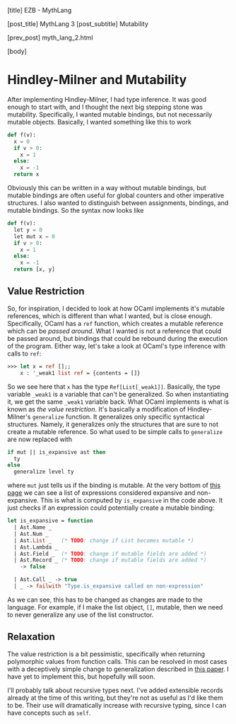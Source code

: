 [title] EZB - MythLang

[post_title] MythLang 3
[post_subtitle] Mutability

[prev_post] myth_lang_2.html

[body]
# Hindley-Milner and Mutability
After implementing Hindley-Milner, I had type inference. It was good enough
to start with, and I thought the next big stepping stone was mutability.
Specifically, I wanted mutable bindings, but not necessarily mutable objects.
Basically, I wanted something like this to work
```python
def f(v):
  x = 0
  if v > 0:
    x = 1
  else:
    x = -1
  return x
```
Obviously this can be written in a way without mutable bindings, but
mutable bindings are often useful for global counters and other imperative
structures. I also wanted to distinguish between assignments, bindings, and
mutable bindings. So the syntax now looks like
```python
def f(v):
  let y = 0
  let mut x = 0
  if v > 0:
    x = 1
  else:
    x = -1
  return [x, y]
```

## Value Restriction
So, for inspiration, I decided to look at how OCaml implements it's mutable
references, which is different than what I wanted, but is close enough.
Specifically, OCaml has a `ref` function, which creates a mutable reference
which can be _passed around_. What I wanted is not a reference that could
be passed around, but bindings that could be rebound during the execution of
the program. Either way, let's take a look at OCaml's type inference with calls
to `ref`:
```ocaml
>>> let x = ref [];;
    x : '_weak1 list ref = {contents = []}
```
So we see here that `x` has the type `Ref[List[_weak1]]`. Basically, the type
variable `_weak1` is a variable that can't be generalized. So when
instantiating it, we get the same `_weak1` variable back. What OCaml implements
is what is known as _the value restriction_. It's basically a modification of
Hindley-Milner's `generalize` function. It generalizes only specific
syntactical structures. Namely, it generalizes only the structures that are
sure to not create a mutable reference. So what used to be simple calls to
`generalize` are now replaced with
```ocaml
if mut || is_expansive ast then
  ty
else
  generalize level ty
```
where `mut` just tells us if the binding is mutable. At the very bottom of
[this page](https://caml.inria.fr/pub/docs/oreilly-book/html/book-ora026.html)
we can see a list of expressions considered expansive and non-expansive. This
is what is computed by `is_expansive` in the code above. It just checks if
an expression could potentially create a mutable binding:
```ocaml
let is_expansive = function
  | Ast.Name _
  | Ast.Num _
  | Ast.List _   (* TODO: change if List becomes mutable *)
  | Ast.Lambda _
  | Ast.Field _  (* TODO: change if mutable fields are added *)
  | Ast.Record _ (* TODO: change if mutable fields are added *)
    -> false

  | Ast.Call _ -> true
  | _ -> failwith "Type.is_expansive called on non-expression"
```
As we can see, this has to be changed as changes are made to the language. For
example, if I make the list object, `[]`, mutable, then we need to never
generalize any use of the list constructor.

## Relaxation
The value restriction is a bit pessimistic, specifically when returning
polymorphic values from function calls. This can be resolved in most cases
with a deceptively simple change to generalization described in
[this paper](https://caml.inria.fr/pub/papers/garrigue-value_restriction-fiwflp04.pdf).
I have yet to implement this, but hopefully will soon.

I'll probably talk about recursive types next. I've added extensible records
already at the time of this writing, but they're not as useful as I'd like
them to be. Their use will dramatically increase with recursive typing,
since I can have concepts such as `self`.

